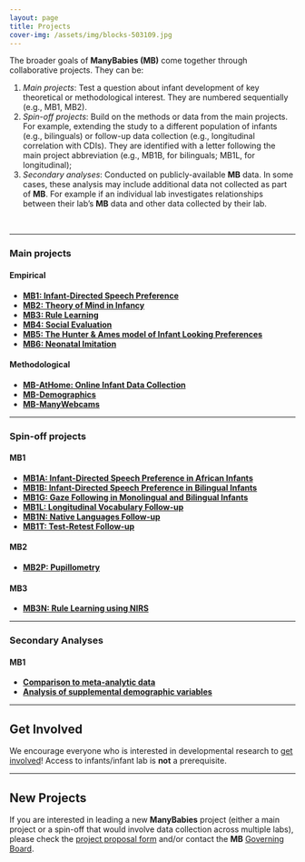 ```yaml
---
layout: page
title: Projects
cover-img: /assets/img/blocks-503109.jpg
---
```



The broader goals of **ManyBabies (MB)** come together through collaborative projects. They can be:

1. *Main projects*: Test a question about infant development of key theoretical or methodological interest. They are numbered sequentially (e.g., MB1, MB2).
2. *Spin-off projects*: Build on the methods or data from the main projects. For example, extending the study to a different population of infants (e.g., bilinguals) or follow-up data collection (e.g., longitudinal correlation with CDIs). They are identified with a letter following the main project abbreviation (e.g., MB1B, for bilinguals; MB1L, for longitudinal);
3. *Secondary analyses*: Conducted on publicly-available **MB** data. In some cases, these analysis may include additional data not collected as part of **MB**. For example if an individual lab investigates relationships between their lab’s **MB** data and other data collected by their lab.

<br>

***

### Main projects

#### Empirical
* [**MB1: Infant-Directed Speech Preference**]({{site.baseurl}}/MB1/)
* [**MB2: Theory of Mind in Infancy** ]({{site.baseurl}}/MB2/)
* [**MB3: Rule Learning**]({{site.baseurl}}/MB3/)
* [**MB4: Social Evaluation**]({{site.baseurl}}/MB4/)
* [**MB5: The Hunter & Ames model of Infant Looking Preferences**]({{site.baseurl}}/MB5/)
* [**MB6: Neonatal Imitation**]({{site.baseurl}}/MB6/)

#### Methodological
* [**MB-AtHome: Online Infant Data Collection**]({{site.baseurl}}/MB-AtHome/)
* [**MB-Demographics**]({{site.baseurl}}/MB-demographics/)
* [**MB-ManyWebcams**]({{site.baseurl}}/MB-ManyWebcams/)


***

### Spin-off projects

#### MB1
* [**MB1A: Infant-Directed Speech Preference in African Infants**]({{site.baseurl}}/MB1A/)  
* [**MB1B: Infant-Directed Speech Preference in Bilingual Infants**]({{site.baseurl}}/MB1B/)  
* [**MB1G: Gaze Following in Monolingual and Bilingual Infants**]({{site.baseurl}}/MB1G/)
* [**MB1L: Longitudinal Vocabulary Follow-up**]({{site.baseurl}}/MB1L/)    
* [**MB1N: Native Languages Follow-up**]({{site.baseurl}}/MB1N/)    
* [**MB1T: Test-Retest Follow-up**]({{site.baseurl}}/MB1T/)  

#### MB2
* [**MB2P: Pupillometry**]({{site.baseurl}}/MB2P/)

#### MB3
* [**MB3N: Rule Learning using NIRS**]({{site.baseurl}}/MB3N/)    


***

### Secondary Analyses

#### MB1
* [**Comparison to meta-analytic data**]({{site.baseurl}}/MB1SA/)
* [**Analysis of supplemental demographic variables**]({{site.baseurl}}/MB1SA/)


***

## Get Involved 
We encourage everyone who is interested in developmental research to [get involved]({{site.baseurl}}/get_involved/)! Access to infants/infant lab is **not** a prerequisite.

***
## New Projects
If you are interested in leading a new **ManyBabies** project (either a main project or a spin-off that would involve data collection across multiple labs), please check the [project proposal form](https://docs.google.com/document/d/1kbnK2us2Svfcf7X4TAI5YUw3_duUNAQoYINTuuWr1Jw/edit) and/or contact the **MB** [Governing Board](mailto:manybabies-gb@mailman.stanford.edu).
